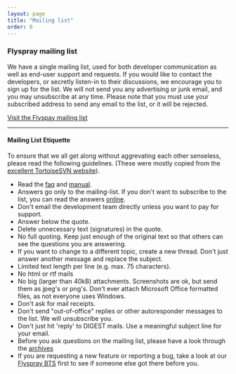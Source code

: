 ```yaml
---
layout: page
title: "Mailing list"
order: 0
---
```

### Flyspray mailing list 
We have a single mailing list, used for both developer communication as well as end-user support and requests.  If you would like to contact the developers, or secretly listen-in to their discussions, we encourage you to sign up for the list. We will not send you any advertising or junk email, and you may unsubscribe at any time. Please note that you must use your subscribed address to send any email to the list, or it will be rejected.

<a class="btn btn-info btn-l" href="http://groups.google.com/group/flyspray?hl=en">Visit the Flyspay mailing list</a>


- - -



#### Mailing List Etiquette 

To ensure that we all get along without aggrevating each other senseless, please read the following guidelines. (These were mostly copied from the [excellent TortoiseSVN website](http://tortoisesvn.tigris.org/list_etiquette.html)).

  * Read the [faq](/doc/faq) and [manual](/doc/manual).
  * Answers go only to the mailing-list. If you don't want to subscribe to the list, you can read the answers [online](http://groups.google.com/group/flyspray?hl=en).
  * Don't email the development team directly unless you want to pay for support.
  * Answer below the quote.
  * Delete unnecessary text (signatures) in the quote.
  * No full quoting. Keep just enough of the original text so that others can see the questions you are answering.
  * If you want to change to a different topic, create a new thread. Don't just answer another message and replace the subject.
  * Limited text length per line (e.g. max. 75 characters).
  * No html or rtf mails
  * No big (larger than 40kB) attachments. Screenshots are ok, but send them as jpeg's or png's. Don't ever attach Microsoft Office formatted files, as not everyone uses Windows.
  * Don't ask for mail receipts.
  * Don't send "out-of-office" replies or other autoresponder messages to the list.  We will unsubscribe you.
  * Don't just hit 'reply' to DIGEST mails.  Use a meaningful subject line for your email.
  * Before you ask questions on the mailing list, please have a look through the [archives](http://groups.google.com/group/flyspray?hl=en)
  * If you are requesting a new feature or reporting a bug, take a look at our [Flyspray BTS](http://bugs.flyspray.org/) first to see if someone else got there before you.